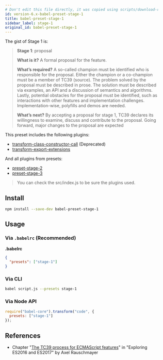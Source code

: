 ```yaml
---
# Don't edit this file directly, it was copied using scripts/download-readmes.js: 
id: version-6.x-babel-preset-stage-1
title: babel-preset-stage-1
sidebar_label: stage-1
original_id: babel-preset-stage-1
---
```


The gist of Stage 1 is:

> **Stage 1**: proposal
>
> **What is it?** A formal proposal for the feature.
>
> **What’s required?** A so-called champion must be identified who is responsible for the proposal. Either the champion or a co-champion must be a member of TC39 (source). The problem solved by the proposal must be described in prose. The solution must be described via examples, an API and a discussion of semantics and algorithms. Lastly, potential obstacles for the proposal must be identified, such as interactions with other features and implementation challenges. Implementation-wise, polyfills and demos are needed.
>
> **What’s next?** By accepting a proposal for stage 1, TC39 declares its willingness to examine, discuss and contribute to the proposal. Going forward, major changes to the proposal are expected

This preset includes the following plugins:

- [transform-class-constructor-call](https://babeljs.io/docs/en/babel-plugin-transform-class-constructor-call) (Deprecated)
- [transform-export-extensions](https://babeljs.io/docs/en/babel-plugin-transform-export-extensions)

And all plugins from presets:

- [preset-stage-2](https://babeljs.io/docs/en/preset-stage-2)
- [preset-stage-3](https://babeljs.io/docs/en/preset-stage-3)

> You can check the src/index.js to be sure the plugins used.

## Install

```sh
npm install --save-dev babel-preset-stage-1
```

## Usage

### Via `.babelrc` (Recommended)

**.babelrc**

```json
{
  "presets": ["stage-1"]
}
```

### Via CLI

```sh
babel script.js --presets stage-1
```

### Via Node API

```javascript
require("babel-core").transform("code", {
  presets: ["stage-1"]
});
```

## References

- Chapter "[The TC39 process for ECMAScript features](http://exploringjs.com/es2016-es2017/ch_tc39-process.html)" in "Exploring ES2016 and ES2017" by Axel Rauschmayer

